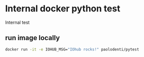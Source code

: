 # Internal docker python test

Internal test

## run image locally

```bash
docker run -it -e IOHUB_MSG="IOhub rocks!" paolodenti/pytest
```

